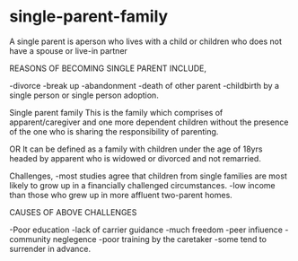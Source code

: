 # single-parent-family

A single parent is aperson who lives with a child or children who does not have a spouse or live-in partner

REASONS OF BECOMING SINGLE PARENT INCLUDE,

-divorce
-break up
-abandonment
-death of other parent
-childbirth by a single person or single person adoption.

Single parent family
This is the family which comprises of apparent/caregiver and one more dependent children without the presence of the one who is sharing the responsibility of parenting.

OR
It can be defined as a family with children under the age of 18yrs headed by apparent who is widowed or divorced and not remarried.


Challenges,
-most studies agree that children from single families are most likely to grow up in a financially challenged circumstances.
-low income than those who grew up in more affluent two-parent homes.

CAUSES OF ABOVE CHALLENGES

-Poor education
-lack of carrier guidance
-much freedom
-peer infiuence
-community neglegence
-poor training by the caretaker
-some tend to surrender in advance.

